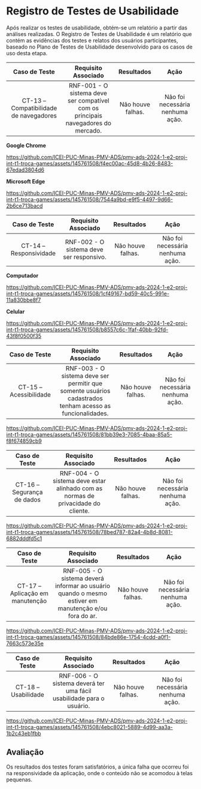 # Registro de Testes de Usabilidade

Após realizar os testes de usabilidade, obtém-se um relatório a partir das análises realizadas. O Registro de Testes de Usabilidade é um relatório que contém as evidências dos testes e relatos dos usuários participantes, baseado no Plano de Testes de Usabilidade desenvolvido para os casos de uso desta etapa.

| **Caso de Teste** | **Requisito Associado** | **Resultados** | **Ação** |
|:---: |:---: |:---: |:---: |
| CT-13 – Compatibilidade de navegadores | RNF-001 - O sistema deve ser compatível com os principais navegadores do mercado. | Não houve falhas. | Não foi necessária nenhuma ação. |

**Google Chrome**

https://github.com/ICEI-PUC-Minas-PMV-ADS/pmv-ads-2024-1-e2-proj-int-t1-troca-games/assets/145761508/f4ec00ac-45d8-4b26-8483-67edad3804d6

**Microsoft Edge**

https://github.com/ICEI-PUC-Minas-PMV-ADS/pmv-ads-2024-1-e2-proj-int-t1-troca-games/assets/145761508/7544a9bd-e9f5-4497-9d66-2b6ce713bacd

| **Caso de Teste** | **Requisito Associado** | **Resultados** | **Ação** |
|:---: |:---: |:---: |:---: |
| CT-14 – Responsividade | RNF-002 - O sistema deve ser responsivo. | Não houve falhas. | Não foi necessária nenhuma ação. | 

**Computador**

https://github.com/ICEI-PUC-Minas-PMV-ADS/pmv-ads-2024-1-e2-proj-int-t1-troca-games/assets/145761508/1cf49167-bd59-40c5-991e-11a830bbe8f7

**Celular**

https://github.com/ICEI-PUC-Minas-PMV-ADS/pmv-ads-2024-1-e2-proj-int-t1-troca-games/assets/145761508/b8557c6c-1faf-40bb-92fd-43f8f0500f35

| **Caso de Teste** | **Requisito Associado** | **Resultados** | **Ação** |
|:---: |:---: |:---: |:---: |
| CT-15 – Acessibilidade | RNF-003 - O sistema deve ser permitir que somente usuários cadastrados tenham acesso as funcionalidades. | Não houve falhas. | Não foi necessária nenhuma ação. | 

https://github.com/ICEI-PUC-Minas-PMV-ADS/pmv-ads-2024-1-e2-proj-int-t1-troca-games/assets/145761508/81bb39e3-7085-4baa-85a5-f8f674859cb9

| **Caso de Teste** | **Requisito Associado** | **Resultados** | **Ação** |
|:---: |:---: |:---: |:---: |
| CT-16 – Segurança de dados | RNF-004 - O sistema deve estar alinhado com as normas de privacidade do cliente. | Não houve falhas. | Não foi necessária nenhuma ação. | 

https://github.com/ICEI-PUC-Minas-PMV-ADS/pmv-ads-2024-1-e2-proj-int-t1-troca-games/assets/145761508/78bed787-82a4-4b8d-8081-6882dddfd5c1

| **Caso de Teste** | **Requisito Associado** | **Resultados** | **Ação** |
|:---: |:---: |:---: |:---: |
| CT-17 – Aplicação em manutenção | RNF-005 - O sistema deverá informar ao usuário quando o mesmo estiver em manutenção e/ou fora do ar. | Não houve falhas. | Não foi necessária nenhuma ação. | 

https://github.com/ICEI-PUC-Minas-PMV-ADS/pmv-ads-2024-1-e2-proj-int-t1-troca-games/assets/145761508/84bde86e-1754-4cdd-a0f1-7663c573e35e

| **Caso de Teste** | **Requisito Associado** | **Resultados** | **Ação** |
|:---: |:---: |:---: |:---: |
| CT-18 – Usabilidade | RNF-006 - O sistema deverá ter uma fácil usabilidade para o usuário. | Não houve falhas. | Não foi necessária nenhuma ação. | 

https://github.com/ICEI-PUC-Minas-PMV-ADS/pmv-ads-2024-1-e2-proj-int-t1-troca-games/assets/145761508/4ebc8021-5889-4d99-aa3a-1b2c43eb1fbb

## Avaliação

Os resultados dos testes foram satisfatórios, a única falha que ocorreu foi na responsividade da aplicação, onde o conteúdo não se acomodou à telas pequenas.
